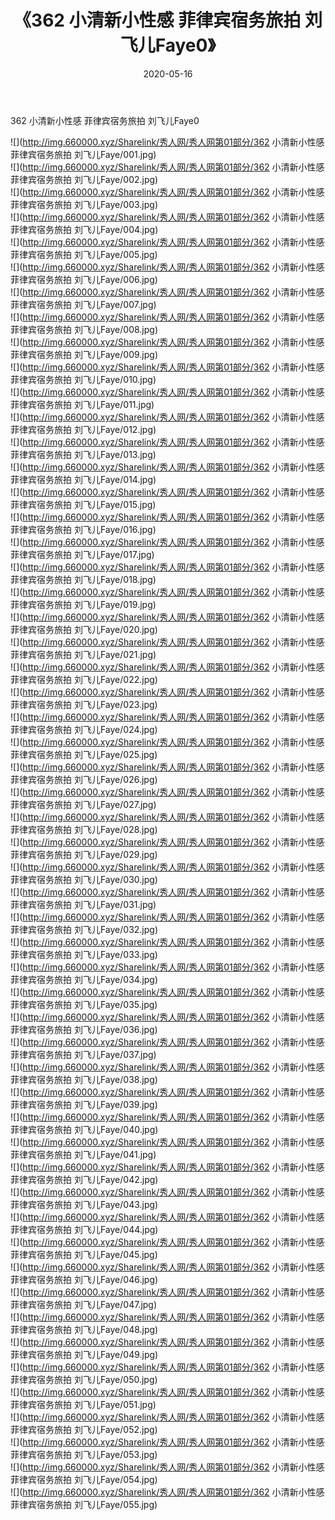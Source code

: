﻿---
layout: post
title:  《362 小清新小性感 菲律宾宿务旅拍 刘飞儿Faye0》
date:   2020-05-16
img: http://img.660000.xyz/Sharelink/秀人网/秀人网第01部分/362 小清新小性感 菲律宾宿务旅拍 刘飞儿Faye0/000.jpg
categories: [美女, 清纯, 唯美]
---

362 小清新小性感 菲律宾宿务旅拍 刘飞儿Faye0

  ![](http://img.660000.xyz/Sharelink/秀人网/秀人网第01部分/362 小清新小性感 菲律宾宿务旅拍 刘飞儿Faye/001.jpg) <br> ![](http://img.660000.xyz/Sharelink/秀人网/秀人网第01部分/362 小清新小性感 菲律宾宿务旅拍 刘飞儿Faye/002.jpg) <br> ![](http://img.660000.xyz/Sharelink/秀人网/秀人网第01部分/362 小清新小性感 菲律宾宿务旅拍 刘飞儿Faye/003.jpg) <br> ![](http://img.660000.xyz/Sharelink/秀人网/秀人网第01部分/362 小清新小性感 菲律宾宿务旅拍 刘飞儿Faye/004.jpg) <br> ![](http://img.660000.xyz/Sharelink/秀人网/秀人网第01部分/362 小清新小性感 菲律宾宿务旅拍 刘飞儿Faye/005.jpg) <br> ![](http://img.660000.xyz/Sharelink/秀人网/秀人网第01部分/362 小清新小性感 菲律宾宿务旅拍 刘飞儿Faye/006.jpg) <br> ![](http://img.660000.xyz/Sharelink/秀人网/秀人网第01部分/362 小清新小性感 菲律宾宿务旅拍 刘飞儿Faye/007.jpg) <br> ![](http://img.660000.xyz/Sharelink/秀人网/秀人网第01部分/362 小清新小性感 菲律宾宿务旅拍 刘飞儿Faye/008.jpg) <br> ![](http://img.660000.xyz/Sharelink/秀人网/秀人网第01部分/362 小清新小性感 菲律宾宿务旅拍 刘飞儿Faye/009.jpg) <br> ![](http://img.660000.xyz/Sharelink/秀人网/秀人网第01部分/362 小清新小性感 菲律宾宿务旅拍 刘飞儿Faye/010.jpg) <br> ![](http://img.660000.xyz/Sharelink/秀人网/秀人网第01部分/362 小清新小性感 菲律宾宿务旅拍 刘飞儿Faye/011.jpg) <br> ![](http://img.660000.xyz/Sharelink/秀人网/秀人网第01部分/362 小清新小性感 菲律宾宿务旅拍 刘飞儿Faye/012.jpg) <br> ![](http://img.660000.xyz/Sharelink/秀人网/秀人网第01部分/362 小清新小性感 菲律宾宿务旅拍 刘飞儿Faye/013.jpg) <br> ![](http://img.660000.xyz/Sharelink/秀人网/秀人网第01部分/362 小清新小性感 菲律宾宿务旅拍 刘飞儿Faye/014.jpg) <br> ![](http://img.660000.xyz/Sharelink/秀人网/秀人网第01部分/362 小清新小性感 菲律宾宿务旅拍 刘飞儿Faye/015.jpg) <br> ![](http://img.660000.xyz/Sharelink/秀人网/秀人网第01部分/362 小清新小性感 菲律宾宿务旅拍 刘飞儿Faye/016.jpg) <br> ![](http://img.660000.xyz/Sharelink/秀人网/秀人网第01部分/362 小清新小性感 菲律宾宿务旅拍 刘飞儿Faye/017.jpg) <br> ![](http://img.660000.xyz/Sharelink/秀人网/秀人网第01部分/362 小清新小性感 菲律宾宿务旅拍 刘飞儿Faye/018.jpg) <br> ![](http://img.660000.xyz/Sharelink/秀人网/秀人网第01部分/362 小清新小性感 菲律宾宿务旅拍 刘飞儿Faye/019.jpg) <br> ![](http://img.660000.xyz/Sharelink/秀人网/秀人网第01部分/362 小清新小性感 菲律宾宿务旅拍 刘飞儿Faye/020.jpg) <br> ![](http://img.660000.xyz/Sharelink/秀人网/秀人网第01部分/362 小清新小性感 菲律宾宿务旅拍 刘飞儿Faye/021.jpg) <br> ![](http://img.660000.xyz/Sharelink/秀人网/秀人网第01部分/362 小清新小性感 菲律宾宿务旅拍 刘飞儿Faye/022.jpg) <br> ![](http://img.660000.xyz/Sharelink/秀人网/秀人网第01部分/362 小清新小性感 菲律宾宿务旅拍 刘飞儿Faye/023.jpg) <br> ![](http://img.660000.xyz/Sharelink/秀人网/秀人网第01部分/362 小清新小性感 菲律宾宿务旅拍 刘飞儿Faye/024.jpg) <br> ![](http://img.660000.xyz/Sharelink/秀人网/秀人网第01部分/362 小清新小性感 菲律宾宿务旅拍 刘飞儿Faye/025.jpg) <br> ![](http://img.660000.xyz/Sharelink/秀人网/秀人网第01部分/362 小清新小性感 菲律宾宿务旅拍 刘飞儿Faye/026.jpg) <br> ![](http://img.660000.xyz/Sharelink/秀人网/秀人网第01部分/362 小清新小性感 菲律宾宿务旅拍 刘飞儿Faye/027.jpg) <br> ![](http://img.660000.xyz/Sharelink/秀人网/秀人网第01部分/362 小清新小性感 菲律宾宿务旅拍 刘飞儿Faye/028.jpg) <br> ![](http://img.660000.xyz/Sharelink/秀人网/秀人网第01部分/362 小清新小性感 菲律宾宿务旅拍 刘飞儿Faye/029.jpg) <br> ![](http://img.660000.xyz/Sharelink/秀人网/秀人网第01部分/362 小清新小性感 菲律宾宿务旅拍 刘飞儿Faye/030.jpg) <br> ![](http://img.660000.xyz/Sharelink/秀人网/秀人网第01部分/362 小清新小性感 菲律宾宿务旅拍 刘飞儿Faye/031.jpg) <br> ![](http://img.660000.xyz/Sharelink/秀人网/秀人网第01部分/362 小清新小性感 菲律宾宿务旅拍 刘飞儿Faye/032.jpg) <br> ![](http://img.660000.xyz/Sharelink/秀人网/秀人网第01部分/362 小清新小性感 菲律宾宿务旅拍 刘飞儿Faye/033.jpg) <br> ![](http://img.660000.xyz/Sharelink/秀人网/秀人网第01部分/362 小清新小性感 菲律宾宿务旅拍 刘飞儿Faye/034.jpg) <br> ![](http://img.660000.xyz/Sharelink/秀人网/秀人网第01部分/362 小清新小性感 菲律宾宿务旅拍 刘飞儿Faye/035.jpg) <br> ![](http://img.660000.xyz/Sharelink/秀人网/秀人网第01部分/362 小清新小性感 菲律宾宿务旅拍 刘飞儿Faye/036.jpg) <br> ![](http://img.660000.xyz/Sharelink/秀人网/秀人网第01部分/362 小清新小性感 菲律宾宿务旅拍 刘飞儿Faye/037.jpg) <br> ![](http://img.660000.xyz/Sharelink/秀人网/秀人网第01部分/362 小清新小性感 菲律宾宿务旅拍 刘飞儿Faye/038.jpg) <br> ![](http://img.660000.xyz/Sharelink/秀人网/秀人网第01部分/362 小清新小性感 菲律宾宿务旅拍 刘飞儿Faye/039.jpg) <br> ![](http://img.660000.xyz/Sharelink/秀人网/秀人网第01部分/362 小清新小性感 菲律宾宿务旅拍 刘飞儿Faye/040.jpg) <br> ![](http://img.660000.xyz/Sharelink/秀人网/秀人网第01部分/362 小清新小性感 菲律宾宿务旅拍 刘飞儿Faye/041.jpg) <br> ![](http://img.660000.xyz/Sharelink/秀人网/秀人网第01部分/362 小清新小性感 菲律宾宿务旅拍 刘飞儿Faye/042.jpg) <br> ![](http://img.660000.xyz/Sharelink/秀人网/秀人网第01部分/362 小清新小性感 菲律宾宿务旅拍 刘飞儿Faye/043.jpg) <br> ![](http://img.660000.xyz/Sharelink/秀人网/秀人网第01部分/362 小清新小性感 菲律宾宿务旅拍 刘飞儿Faye/044.jpg) <br> ![](http://img.660000.xyz/Sharelink/秀人网/秀人网第01部分/362 小清新小性感 菲律宾宿务旅拍 刘飞儿Faye/045.jpg) <br> ![](http://img.660000.xyz/Sharelink/秀人网/秀人网第01部分/362 小清新小性感 菲律宾宿务旅拍 刘飞儿Faye/046.jpg) <br> ![](http://img.660000.xyz/Sharelink/秀人网/秀人网第01部分/362 小清新小性感 菲律宾宿务旅拍 刘飞儿Faye/047.jpg) <br> ![](http://img.660000.xyz/Sharelink/秀人网/秀人网第01部分/362 小清新小性感 菲律宾宿务旅拍 刘飞儿Faye/048.jpg) <br> ![](http://img.660000.xyz/Sharelink/秀人网/秀人网第01部分/362 小清新小性感 菲律宾宿务旅拍 刘飞儿Faye/049.jpg) <br> ![](http://img.660000.xyz/Sharelink/秀人网/秀人网第01部分/362 小清新小性感 菲律宾宿务旅拍 刘飞儿Faye/050.jpg) <br> ![](http://img.660000.xyz/Sharelink/秀人网/秀人网第01部分/362 小清新小性感 菲律宾宿务旅拍 刘飞儿Faye/051.jpg) <br> ![](http://img.660000.xyz/Sharelink/秀人网/秀人网第01部分/362 小清新小性感 菲律宾宿务旅拍 刘飞儿Faye/052.jpg) <br> ![](http://img.660000.xyz/Sharelink/秀人网/秀人网第01部分/362 小清新小性感 菲律宾宿务旅拍 刘飞儿Faye/053.jpg) <br> ![](http://img.660000.xyz/Sharelink/秀人网/秀人网第01部分/362 小清新小性感 菲律宾宿务旅拍 刘飞儿Faye/054.jpg) <br> ![](http://img.660000.xyz/Sharelink/秀人网/秀人网第01部分/362 小清新小性感 菲律宾宿务旅拍 刘飞儿Faye/055.jpg) <br>